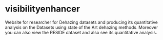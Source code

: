 # visibilityenhancer
Website for researcher for Dehazing datasets and producing its quantitative analysis on the Datasets using state of the Art dehazing methods.
Moreover you can also view the RESIDE dataset and also see its quantitative analysis.


